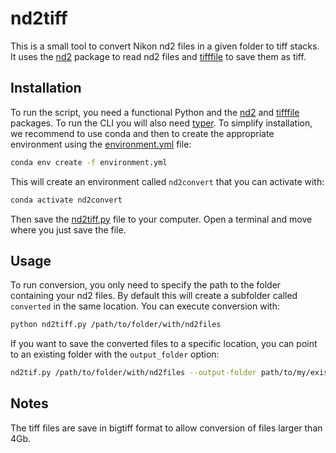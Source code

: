 # nd2tiff

This is a small tool to convert Nikon nd2 files in a given folder to tiff stacks. It uses the [nd2](https://github.com/tlambert03/nd2) package to read nd2 files and [tifffile](https://github.com/cgohlke/tifffile) to save them as tiff.

## Installation

To run the script, you need a functional Python and the [nd2](https://github.com/tlambert03/nd2) and [tifffile](https://github.com/cgohlke/tifffile) packages. To run the CLI you will also need [typer](https://github.com/tiangolo/typer). To simplify installation, we recommend to use conda and then to create the appropriate environment using the [environment.yml](https://raw.githubusercontent.com/guiwitz/BernMICscripts/master/nd2tiff/environment.yml) file:

```bash
conda env create -f environment.yml
```

This will create an environment called ```nd2convert``` that you can activate with:

```bash
conda activate nd2convert
```

Then save the [nd2tiff.py](https://raw.githubusercontent.com/guiwitz/BernMICscripts/master/nd2tiff/nd2tiff.py) file to your computer. Open a terminal and move where you just save the file.


## Usage

To run conversion, you only need to specify the path to the folder containing your nd2 files. By default this will create a subfolder called ```converted``` in the same location. You can execute conversion with:

```bash
python nd2tiff.py /path/to/folder/with/nd2files
```

If you want to save the converted files to a specific location, you can point to an existing folder with the ```output_folder``` option:

```bash
nd2tif.py /path/to/folder/with/nd2files --output-folder path/to/my/existing/output/folder
```

## Notes

The tiff files are save in bigtiff format to allow conversion of files larger than 4Gb.
